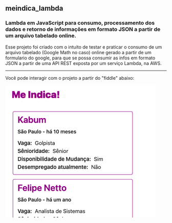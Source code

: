 ## meindica_lambda
### Lambda em JavaScript para consumo, processamento dos dados e retorno de informações em formato JSON a partir de um arquivo tabelado online.

Esse projeto foi criado com o intuito de testar e praticar o consumo de um arquivo tabelado (Google Math no caso) online gerado a partir de um formulario do google, para que se possa consumir as infos em formato JSON a partir de uma API REST exposta por um serviço Lambda, na AWS.
 
----------
 
Você pode interagir com o projeto a partir do "fiddle" abaixo:
 
<a href="https://jsfiddle.net/fbarrella/87w6rpsb/" target="_blank"><img src="./example.png" /></a>